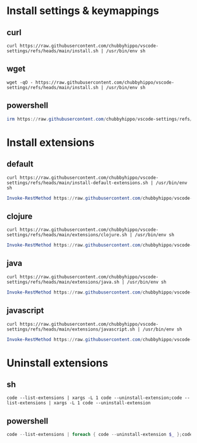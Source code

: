 # Install settings & keymappings
## curl
```shell
curl https://raw.githubusercontent.com/chubbyhippo/vscode-settings/refs/heads/main/install.sh | /usr/bin/env sh
```
## wget
```shell
wget -qO - https://raw.githubusercontent.com/chubbyhippo/vscode-settings/refs/heads/main/install.sh | /usr/bin/env sh
```
## powershell
```powershell
irm https://raw.githubusercontent.com/chubbyhippo/vscode-settings/refs/heads/main/install.ps1 | iex
```
# Install extensions
## default
```curl
curl https://raw.githubusercontent.com/chubbyhippo/vscode-settings/refs/heads/main/install-default-extensions.sh | /usr/bin/env sh
```
```powershell
Invoke-RestMethod https://raw.githubusercontent.com/chubbyhippo/vscode-settings/refs/heads/main/install-extensions.sh | Invoke-Expression
```
## clojure
```curl
curl https://raw.githubusercontent.com/chubbyhippo/vscode-settings/refs/heads/main/extensions/clojure.sh | /usr/bin/env sh
```
```powershell
Invoke-RestMethod https://raw.githubusercontent.com/chubbyhippo/vscode-settings/refs/heads/main/extensions/clojure.sh | Invoke-Expression
```
## java
```curl
curl https://raw.githubusercontent.com/chubbyhippo/vscode-settings/refs/heads/main/extensions/java.sh | /usr/bin/env sh
```
```powershell
Invoke-RestMethod https://raw.githubusercontent.com/chubbyhippo/vscode-settings/refs/heads/main/extensions/java.sh | Invoke-Expression
```
## javascript
```curl
curl https://raw.githubusercontent.com/chubbyhippo/vscode-settings/refs/heads/main/extensions/javascript.sh | /usr/bin/env sh
```
```powershell
Invoke-RestMethod https://raw.githubusercontent.com/chubbyhippo/vscode-settings/refs/heads/main/extensions/javascript.sh | Invoke-Expression
```
# Uninstall extensions
## sh
```shell
code --list-extensions | xargs -L 1 code --uninstall-extension;code --list-extensions | xargs -L 1 code --uninstall-extension
```
## powershell
```powershell
code --list-extensions | foreach { code --uninstall-extension $_ };code --list-extensions | foreach { code --uninstall-extension $_ }
```
